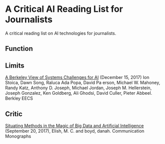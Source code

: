 # A Critical AI Reading List for Journalists
A critical reading list on AI technologies for journalists.

## Function

## Limits

[A Berkeley View of Systems Challenges for AI](https://www2.eecs.berkeley.edu/Pubs/TechRpts/2017/EECS-2017-159.html) (December 15, 2017) Ion Stoica, Dawn Song, Raluca Ada Popa, David Pa erson, Michael W. Mahoney, Randy Katz, Anthony D. Joseph, Michael Jordan, Joseph M. Hellerstein, Joseph Gonzalez, Ken Goldberg, Ali Ghodsi, David Culler, Pieter Abbeel. Berkley EECS

## Critic

[Situating Methods in the Magic of Big Data and Artificial Intelligence](https://papers.ssrn.com/sol3/papers.cfm?abstract_id=3040201) (September 20, 2017), Elish, M. C. and boyd, danah. Communication Monographs
